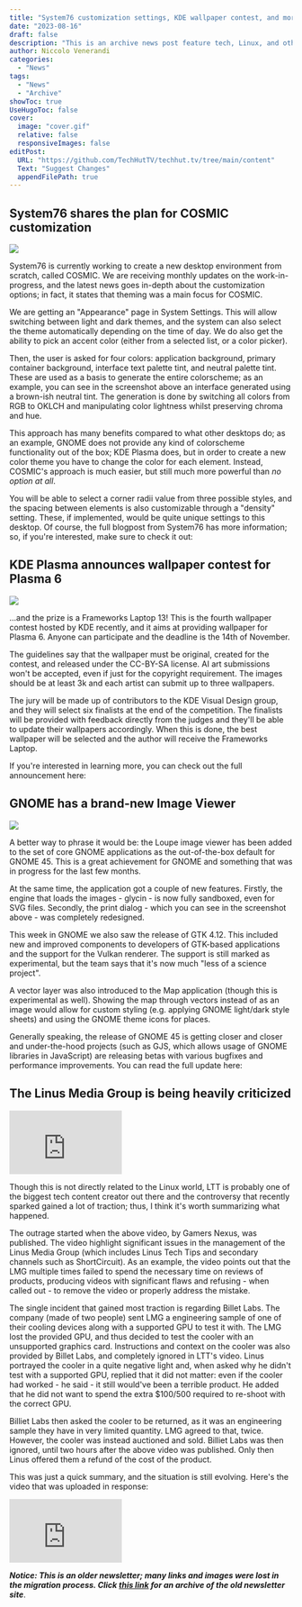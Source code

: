 ```yaml
---
title: "System76 customization settings, KDE wallpaper contest, and more!"
date: "2023-08-16"
draft: false
description: "This is an archive news post feature tech, Linux, and other open-source news. This is an older article that was part of a migration. There will be missing images, broken links, and potentially other issues."
author: Niccolo Venerandi
categories:
  - "News"
tags:
  - "News"
  - "Archive"
showToc: true
UseHugoToc: false
cover:
  image: "cover.gif"
  relative: false
  responsiveImages: false
editPost:
  URL: "https://github.com/TechHutTV/techhut.tv/tree/main/content"
  Text: "Suggest Changes"
  appendFilePath: true
---
```


## System76 shares the plan for COSMIC customization

![](images/image-8.png)

System76 is currently working to create a new desktop environment from scratch, called COSMIC. We are receiving monthly updates on the work-in-progress, and the latest news goes in-depth about the customization options; in fact, it states that theming was a main focus for COSMIC.

We are getting an "Appearance" page in System Settings. This will allow switching between light and dark themes, and the system can also select the theme automatically depending on the time of day. We do also get the ability to pick an accent color (either from a selected list, or a color picker).

Then, the user is asked for four colors: application background, primary container background, interface text palette tint, and neutral palette tint. These are used as a basis to generate the entire colorscheme; as an example, you can see in the screenshot above an interface generated using a brown-ish neutral tint. The generation is done by switching all colors from RGB to OKLCH and manipulating color lightness whilst preserving chroma and hue.

This approach has many benefits compared to what other desktops do; as an example, GNOME does not provide any kind of colorscheme functionality out of the box; KDE Plasma does, but in order to create a new color theme you have to change the color for each element. Instead, COSMIC's approach is much easier, but still much more powerful than _no option at all_.

You will be able to select a corner radii value from three possible styles, and the spacing between elements is also customizable through a "density" setting. These, if implemented, would be quite unique settings to this desktop. Of course, the full blogpost from System76 has more information; so, if you're interested, make sure to check it out:

## KDE Plasma announces wallpaper contest for Plasma 6

![](images/image-9.png)

...and the prize is a Frameworks Laptop 13! This is the fourth wallpaper contest hosted by KDE recently, and it aims at providing wallpaper for Plasma 6. Anyone can participate and the deadline is the 14th of November.

The guidelines say that the wallpaper must be original, created for the contest, and released under the CC-BY-SA license. AI art submissions won't be accepted, even if just for the copyright requirement. The images should be at least 3k and each artist can submit up to three wallpapers.

The jury will be made up of contributors to the KDE Visual Design group, and they will select six finalists at the end of the competition. The finalists will be provided with feedback directly from the judges and they'll be able to update their wallpapers accordingly. When this is done, the best wallpaper will be selected and the author will receive the Frameworks Laptop.

If you're interested in learning more, you can check out the full announcement here:

## GNOME has a brand-new Image Viewer

![](images/image-10.png)

A better way to phrase it would be: the Loupe image viewer has been added to the set of core GNOME applications as the out-of-the-box default for GNOME 45. This is a great achievement for GNOME and something that was in progress for the last few months.

At the same time, the application got a couple of new features. Firstly, the engine that loads the images - glycin - is now fully sandboxed, even for SVG files. Secondly, the print dialog - which you can see in the screenshot above - was completely redesigned.

This week in GNOME we also saw the release of GTK 4.12. This included new and improved components to developers of GTK-based applications and the support for the Vulkan renderer. The support is still marked as experimental, but the team says that it's now much "less of a science project".

A vector layer was also introduced to the Map application (though this is experimental as well). Showing the map through vectors instead of as an image would allow for custom styling (e.g. applying GNOME light/dark style sheets) and using the GNOME theme icons for places.

Generally speaking, the release of GNOME 45 is getting closer and closer and under-the-hood projects (such as GJS, which allows usage of GNOME libraries in JavaScript) are releasing betas with various bugfixes and performance improvements. You can read the full update here:

## The Linus Media Group is being heavily criticized

<iframe title="The Problem with Linus Tech Tips: Accuracy, Ethics, &amp; Responsibility" src="https://www.youtube.com/embed/FGW3TPytTjc?feature=oembed" width="200" height="113" frameborder="0" allowfullscreen="allowfullscreen"></iframe>

Though this is not directly related to the Linux world, LTT is probably one of the biggest tech content creator out there and the controversy that recently sparked gained a lot of traction; thus, I think it's worth summarizing what happened.

The outrage started when the above video, by Gamers Nexus, was published. The video highlight significant issues in the management of the Linus Media Group (which includes Linus Tech Tips and secondary channels such as ShortCircuit). As an example, the video points out that the LMG multiple times failed to spend the necessary time on reviews of products, producing videos with significant flaws and refusing - when called out - to remove the video or properly address the mistake.

The single incident that gained most traction is regarding Billet Labs. The company (made of two people) sent LMG a engineering sample of one of their cooling devices along with a supported GPU to test it with. The LMG lost the provided GPU, and thus decided to test the cooler with an unsupported graphics card. Instructions and context on the cooler was also provided by Billet Labs, and completely ignored in LTT's video. Linus portrayed the cooler in a quite negative light and, when asked why he didn't test with a supported GPU, replied that it did not matter: even if the cooler had worked - he said - it still would've been a terrible product. He added that he did not want to spend the extra $100/500 required to re-shoot with the correct GPU.

Billiet Labs then asked the cooler to be returned, as it was an engineering sample they have in very limited quantity. LMG agreed to that, twice. However, the cooler was instead auctioned and sold. Billiet Labs was then ignored, until two hours after the above video was published. Only then Linus offered them a refund of the cost of the product.

This was just a quick summary, and the situation is still evolving. Here's the video that was uploaded in response:

<iframe title="What do we do now?" src="https://www.youtube.com/embed/0cTpTMl8kFY?feature=oembed" width="200" height="113" frameborder="0" allowfullscreen="allowfullscreen"></iframe>

**_Notice: This is an older newsletter; many links and images were lost in the migration process. Click [this link](https://archive.techhut.tv/) for an archive of the old newsletter site_**.
